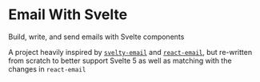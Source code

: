 # Email With Svelte

Build, write, and send emails with Svelte components

A project heavily inspired by [`svelty-email`](https://github.com/cmjoseph07/svelty-email) and [`react-email`](https://github.com/resend/react-email), but re-written from scratch to better support Svelte 5 as well as matching with the changes in `react-email`
